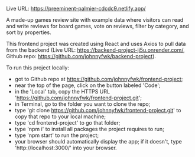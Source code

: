 Live URL: https://preeminent-palmier-cdcdc9.netlify.app/

A made-up games review site with example data where visitors can read and write reviews for board games, vote on reviews, filter by category, and sort by properties.

This frontend project was created using React and uses Axios to pull data from the backend (Live URL: https://backend-project-ji5u.onrender.com/, Github repo: https://github.com/johnnyfwk/backend-project).

To run this project locally:
- got to Github repo at https://github.com/johnnyfwk/frontend-project;
- near the top of the page, click on the button labeled 'Code';
- in the 'Local' tab, copy the HTTPS URL 'https://github.com/johnnyfwk/frontend-project.git';
- in Terminal, go to the folder you want to clone the repo;
- type 'git clone https://github.com/johnnyfwk/frontend-project.git' to copy that repo to your local machine;
- type 'cd frontend-project' to go that folder;
- type 'npm i' to install all packages the project requires to run;
- type 'npm start' to run the project;
- your browser should automatically display the app; if it doesn't, type 'http://localhost:3000/' into your browser.